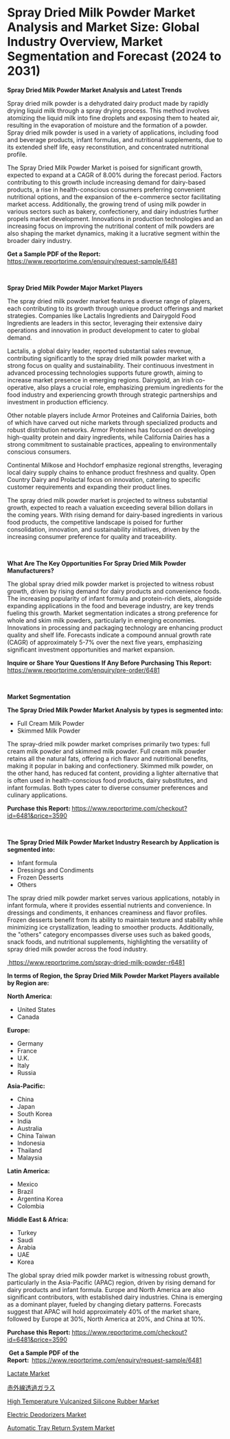 <p><h1>Spray Dried Milk Powder Market Analysis and Market Size: Global Industry Overview, Market Segmentation and Forecast (2024 to 2031)</h1></p><p><strong>Spray Dried Milk Powder Market Analysis and Latest Trends</strong></p>
<p><p>Spray dried milk powder is a dehydrated dairy product made by rapidly drying liquid milk through a spray drying process. This method involves atomizing the liquid milk into fine droplets and exposing them to heated air, resulting in the evaporation of moisture and the formation of a powder. Spray dried milk powder is used in a variety of applications, including food and beverage products, infant formulas, and nutritional supplements, due to its extended shelf life, easy reconstitution, and concentrated nutritional profile.</p><p>The Spray Dried Milk Powder Market is poised for significant growth, expected to expand at a CAGR of 8.00% during the forecast period. Factors contributing to this growth include increasing demand for dairy-based products, a rise in health-conscious consumers preferring convenient nutritional options, and the expansion of the e-commerce sector facilitating market access. Additionally, the growing trend of using milk powder in various sectors such as bakery, confectionery, and dairy industries further propels market development. Innovations in production technologies and an increasing focus on improving the nutritional content of milk powders are also shaping the market dynamics, making it a lucrative segment within the broader dairy industry.</p></p>
<p><strong>Get a Sample PDF of the Report:&nbsp;</strong> <a href="https://www.reportprime.com/enquiry/request-sample/6481">https://www.reportprime.com/enquiry/request-sample/6481</a></p>
<p>&nbsp;</p>
<p><strong>Spray Dried Milk Powder Major Market Players</strong></p>
<p><p>The spray dried milk powder market features a diverse range of players, each contributing to its growth through unique product offerings and market strategies. Companies like Lactalis Ingredients and Dairygold Food Ingredients are leaders in this sector, leveraging their extensive dairy operations and innovation in product development to cater to global demand.   </p><p>Lactalis, a global dairy leader, reported substantial sales revenue, contributing significantly to the spray dried milk powder market with a strong focus on quality and sustainability. Their continuous investment in advanced processing technologies supports future growth, aiming to increase market presence in emerging regions. Dairygold, an Irish co-operative, also plays a crucial role, emphasizing premium ingredients for the food industry and experiencing growth through strategic partnerships and investment in production efficiency.  </p><p>Other notable players include Armor Proteines and California Dairies, both of which have carved out niche markets through specialized products and robust distribution networks. Armor Proteines has focused on developing high-quality protein and dairy ingredients, while California Dairies has a strong commitment to sustainable practices, appealing to environmentally conscious consumers.  </p><p>Continental Milkose and Hochdorf emphasize regional strengths, leveraging local dairy supply chains to enhance product freshness and quality. Open Country Dairy and Prolactal focus on innovation, catering to specific customer requirements and expanding their product lines.</p><p>The spray dried milk powder market is projected to witness substantial growth, expected to reach a valuation exceeding several billion dollars in the coming years. With rising demand for dairy-based ingredients in various food products, the competitive landscape is poised for further consolidation, innovation, and sustainability initiatives, driven by the increasing consumer preference for quality and traceability.</p></p>
<p>&nbsp;</p>
<p><strong>What Are The Key Opportunities For Spray Dried Milk Powder Manufacturers?</strong></p>
<p><p>The global spray dried milk powder market is projected to witness robust growth, driven by rising demand for dairy products and convenience foods. The increasing popularity of infant formula and protein-rich diets, alongside expanding applications in the food and beverage industry, are key trends fueling this growth. Market segmentation indicates a strong preference for whole and skim milk powders, particularly in emerging economies. Innovations in processing and packaging technology are enhancing product quality and shelf life. Forecasts indicate a compound annual growth rate (CAGR) of approximately 5-7% over the next five years, emphasizing significant investment opportunities and market expansion.</p></p>
<p><strong>Inquire or Share Your Questions If Any Before Purchasing This Report:</strong> <a href="https://www.reportprime.com/enquiry/pre-order/6481">https://www.reportprime.com/enquiry/pre-order/6481</a></p>
<p>&nbsp;</p>
<p><strong>Market Segmentation</strong></p>
<p><strong>The Spray Dried Milk Powder Market Analysis by types is segmented into:</strong></p>
<p><ul><li>Full Cream Milk Powder</li><li>Skimmed Milk Powder</li></ul></p>
<p><p>The spray-dried milk powder market comprises primarily two types: full cream milk powder and skimmed milk powder. Full cream milk powder retains all the natural fats, offering a rich flavor and nutritional benefits, making it popular in baking and confectionery. Skimmed milk powder, on the other hand, has reduced fat content, providing a lighter alternative that is often used in health-conscious food products, dairy substitutes, and infant formulas. Both types cater to diverse consumer preferences and culinary applications.</p></p>
<p><strong>Purchase this Report:&nbsp;</strong><a href="https://www.reportprime.com/checkout?id=6481&price=3590">https://www.reportprime.com/checkout?id=6481&price=3590</a></p>
<p>&nbsp;</p>
<p><strong>The Spray Dried Milk Powder Market Industry Research by Application is segmented into:</strong></p>
<p><ul><li>Infant formula</li><li>Dressings and Condiments</li><li>Frozen Desserts</li><li>Others</li></ul></p>
<p><p>The spray dried milk powder market serves various applications, notably in infant formula, where it provides essential nutrients and convenience. In dressings and condiments, it enhances creaminess and flavor profiles. Frozen desserts benefit from its ability to maintain texture and stability while minimizing ice crystallization, leading to smoother products. Additionally, the "others" category encompasses diverse uses such as baked goods, snack foods, and nutritional supplements, highlighting the versatility of spray dried milk powder across the food industry.</p></p>
<p><a href="https://www.reportprime.com/spray-dried-milk-powder-r6481">&nbsp;https://www.reportprime.com/spray-dried-milk-powder-r6481</a></p>
<p><strong>In terms of Region, the Spray Dried Milk Powder Market Players available by Region are:</strong></p>
<p>
    <p> <strong> North America: </strong>
        <ul>
            <li>United States</li>
            <li>Canada</li>
        </ul>
        </p> 
    <p> <strong> Europe: </strong>
        <ul>
            <li>Germany</li>
            <li>France</li>
            <li>U.K.</li>
            <li>Italy</li>
            <li>Russia</li>
        </ul>
        </p> 
    <p> <strong> Asia-Pacific: </strong>
        <ul>
            <li>China</li>
            <li>Japan</li>
            <li>South Korea</li>
            <li>India</li>
            <li>Australia</li>
            <li>China Taiwan</li>
            <li>Indonesia</li>
            <li>Thailand</li>
            <li>Malaysia</li>
        </ul>
        </p> 
    <p> <strong> Latin America: </strong>
        <ul>
            <li>Mexico</li>
            <li>Brazil</li>
            <li>Argentina Korea</li>
            <li>Colombia</li>
        </ul>
        </p> 
    <p> <strong> Middle East & Africa: </strong>
        <ul>
            <li>Turkey</li>
            <li>Saudi</li>
            <li>Arabia</li>
            <li>UAE</li>
            <li>Korea</li>
        </ul>
    </p>
    </p>
<p><p>The global spray dried milk powder market is witnessing robust growth, particularly in the Asia-Pacific (APAC) region, driven by rising demand for dairy products and infant formula. Europe and North America are also significant contributors, with established dairy industries. China is emerging as a dominant player, fueled by changing dietary patterns. Forecasts suggest that APAC will hold approximately 40% of the market share, followed by Europe at 30%, North America at 20%, and China at 10%.</p></p>
<p><strong>Purchase this Report: </strong><a href="https://www.reportprime.com/checkout?id=6481&price=3590">https://www.reportprime.com/checkout?id=6481&price=3590</a></p>
<p>&nbsp;<strong>Get a Sample PDF of the Report:&nbsp;&nbsp;</strong><a href="https://www.reportprime.com/enquiry/request-sample/6481">https://www.reportprime.com/enquiry/request-sample/6481</a></p>
<p><strong></strong></p>
<p><p><a href="https://medium.com/@dylanmarshall42/what-factors-will-influence-the-lactate-market-in-the-coming-years-9098a8b46e59">Lactate Market</a></p><p><a href="https://medium.com/@camron674/%E3%82%B0%E3%83%AD%E3%83%BC%E3%83%90%E3%83%AB%E8%B5%A4%E5%A4%96%E7%B7%9A%E9%80%8F%E9%81%8E%E3%82%AC%E3%83%A9%E3%82%B9%E5%B8%82%E5%A0%B4%E3%81%AE%E5%B8%82%E5%A0%B4%E5%8B%95%E5%90%91-%E4%BA%88%E6%B8%AC%E3%81%A8%E5%88%86%E6%9E%90-2024%E5%B9%B4-2031%E5%B9%B4-0ea36a5151ba">赤外線透過ガラス</a></p><p><a href="https://medium.com/@dylanmarshall42/global-high-temperature-vulcanized-silicone-rubber-market-status-2024-2031-and-forecast-by-e566e755696c">High Temperature Vulcanized Silicone Rubber Market</a></p><p><a href="https://www.linkedin.com/pulse/electric-deodorizers-market-industry-trends-forecast-period-d99xc?trackingId=A27jecJWR8GWXLayzY%2BpUw%3D%3D">Electric Deodorizers Market</a></p><p><a href="https://www.linkedin.com/pulse/automatic-tray-return-system-market-outlook-share-analysis-ipaof?trackingId=pOWmUvSvTzGvrpvanVQHUA%3D%3D">Automatic Tray Return System Market</a></p></p>
